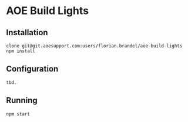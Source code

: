 # AOE Build Lights

## Installation

	clone git@git.aoesupport.com:users/florian.brandel/aoe-build-lights
	npm install

## Configuration

	tbd.

## Running

	npm start